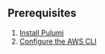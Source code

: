 ## Prerequisites

1.  [Install Pulumi](../install.html)
1.  [Configure the AWS CLI](../aws/setup.html)
